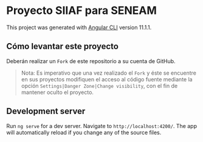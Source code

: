 # Proyecto SIIAF para SENEAM

This project was generated with [Angular CLI](https://github.com/angular/angular-cli) version 11.1.1.

## Cómo levantar este proyecto

Deberán realizar un `Fork` de este repositorio a su cuenta de GitHub. 

> Nota: Es imperativo que una vez realizado el `Fork` y éste se encuentre en sus proyectos modifiquen el acceso al código fuente mediante la opción `Settings|Danger Zone|Change visibility`, con el fin de mantener oculto el proyecto.



## Development server

Run `ng serve` for a dev server. Navigate to `http://localhost:4200/`. The app will automatically reload if you change any of the source files.
